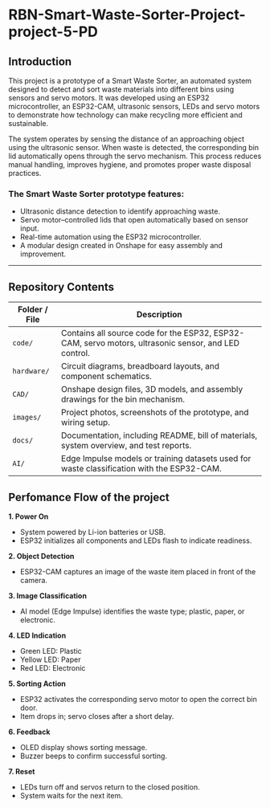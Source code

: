# RBN-Smart-Waste-Sorter-Project-project-5-PD

## Introduction
This project is a prototype of a Smart Waste Sorter, an automated system designed to detect and sort waste materials into different bins using sensors and servo motors. It was developed using an ESP32 microcontroller, an ESP32-CAM, ultrasonic sensors, LEDs and servo motors to demonstrate how technology can make recycling more efficient and sustainable.

The system operates by sensing the distance of an approaching object using the ultrasonic sensor. When waste is detected, the corresponding bin lid automatically opens through the servo mechanism. This process reduces manual handling, improves hygiene, and promotes proper waste disposal practices.

### The Smart Waste Sorter prototype features:
- Ultrasonic distance detection to identify approaching waste.
- Servo motor–controlled lids that open automatically based on sensor input.
- Real-time automation using the ESP32 microcontroller.
- A modular design created in Onshape for easy assembly and improvement.

---
## Repository Contents

| Folder / File | Description |
|---------------|-------------|
| `code/`       | Contains all source code for the ESP32, ESP32-CAM, servo motors, ultrasonic sensor, and LED control. |
| `hardware/`   | Circuit diagrams, breadboard layouts, and component schematics. |
| `CAD/`        | Onshape design files, 3D models, and assembly drawings for the bin mechanism. |
| `images/`     | Project photos, screenshots of the prototype, and wiring setup. |
| `docs/`       | Documentation, including README, bill of materials, system overview, and test reports. |
| `AI/`         | Edge Impulse models or training datasets used for waste classification with the ESP32-CAM. |

## Perfomance Flow of the project

**1. Power On**
- System powered by Li-ion batteries or USB.
- ESP32 initializes all components and LEDs flash to indicate readiness.

**2. Object Detection**
- ESP32-CAM captures an image of the waste item placed in front of the camera.

**3. Image Classification**
- AI model (Edge Impulse) identifies the waste type; plastic, paper, or electronic.

**4. LED Indication**
- Green LED: Plastic
- Yellow LED: Paper
- Red LED: Electronic

**5. Sorting Action**
- ESP32 activates the corresponding servo motor to open the correct bin door.
- Item drops in; servo closes after a short delay.

**6. Feedback**
- OLED display shows sorting message.
- Buzzer beeps to confirm successful sorting.

**7. Reset**
- LEDs turn off and servos return to the closed position.
- System waits for the next item.
